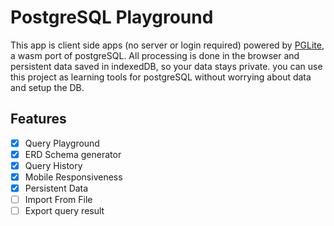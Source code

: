 # PostgreSQL Playground

This app is client side apps (no server or login required) powered by [PGLite](https://github.com/electric-sql/pglite), a wasm port of postgreSQL. All processing is done in the browser and persistent data saved in indexedDB, so your data stays private. you can use this project as learning tools for postgreSQL without worrying about data and setup the DB.

## Features

- [x] Query Playground
- [x] ERD Schema generator
- [x] Query History
- [x] Mobile Responsiveness
- [x] Persistent Data
- [ ] Import From File
- [ ] Export query result
